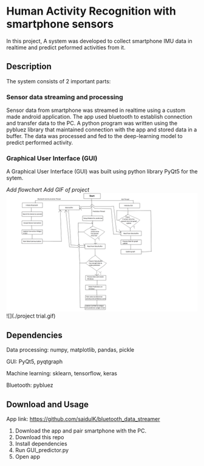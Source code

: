 # Human Activity Recognition with smartphone sensors
In this project, A system was developed to collect smartphone IMU data in realtime and predict peformed activities from it.

## Description
The system consists of 2 important parts:

### Sensor data streaming and processing 
Sensor data from smartphone was streamed in realtime using a custom made android application. The app used bluetooth to establish connection and transfer data to the PC. 
A python program was written using the pybluez library that maintained connection with the app and stored data in a buffer. The data was processed and fed to the deep-learning model to predict performed activity. 

### Graphical User Interface (GUI)
A Graphical User Interface (GUI) was built using python library PyQt5 for the sytem.

*Add flowchart*
*Add GIF of project* 
![](./flowchart.png)
![](./project trial.gif)

## Dependencies 
Data processing: numpy, matplotlib, pandas, pickle

GUI: PyQt5, pyqtgraph 

Machine learning: sklearn, tensorflow, keras

Bluetooth: pybluez

## Download and Usage
App link: https://github.com/saidulK/bluetooth_data_streamer
1. Download the app and pair smartphone with the PC. 
2. Download this repo
3. Install dependencies
4. Run GUI_predictor.py
5. Open app 
